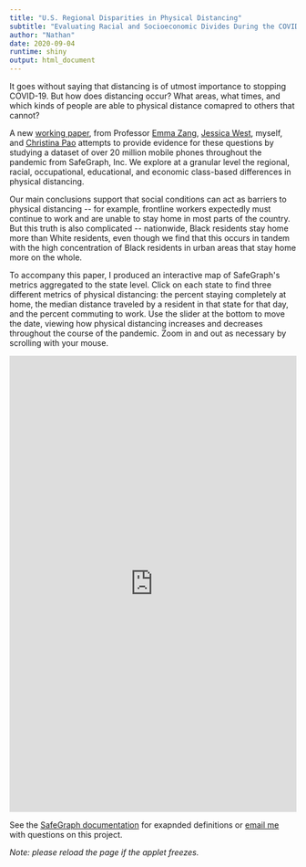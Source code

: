 ```yaml
---
title: "U.S. Regional Disparities in Physical Distancing"
subtitle: "Evaluating Racial and Socioeconomic Divides During the COVID-19 Pandemic"
author: "Nathan"
date: 2020-09-04
runtime: shiny
output: html_document
---
```


It goes without saying that distancing is of utmost importance to stopping COVID-19. But how does distancing occur? What areas, what times, and which kinds of people are able to physical distance comapred to others that cannot?

A new [working paper](https://osf.io/e6msz/), from Professor [Emma Zang](http://www.emmazang.net/), [Jessica West](https://www.jessicaswest.com/), myself, and [Christina Pao](https://christina.pao.name/) attempts to provide evidence for these questions by studying a dataset of over 20 million mobile phones throughout the pandemic from SafeGraph, Inc. We explore at a granular level the regional, racial, occupational, educational, and economic class-based differences in physical distancing. 

Our main conclusions support that social conditions can act as barriers to physical distancing -- for example, frontline workers expectedly must continue to work and are unable to stay home in most parts of the country. But this truth is also complicated -- nationwide, Black residents stay home more than White residents, even though we find that this occurs in tandem with the high concentration of Black residents in urban areas that stay home more on the whole. 

To accompany this paper, I produced an interactive map of SafeGraph's metrics aggregated to the state level. Click on each state to find three different metrics of physical distancing: the percent staying completely at home, the median distance traveled by a resident in that state for that day, and the percent commuting to work. Use the slider at the bottom to move the date, viewing how physical distancing increases and decreases throughout the course of the pandemic. Zoom in and out as necessary by scrolling with your mouse. 

<iframe height="800" width="100%" frameborder="no" src= "https://18kimn.shinyapps.io/shiny_safegraph/"> </iframe>

See the [SafeGraph documentation](https://docs.safegraph.com/docs/social-distancing-metrics) for exapnded definitions or [email me](nathan.kim@yale.edu) with questions on this project. 

*Note: please reload the page if the applet freezes.*
